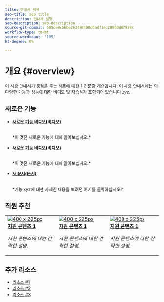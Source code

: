 ```yaml
---
title: 안내서 제목
seo-title: seo title
description: 안내서 설명
seo-description: seo-description
source-git-commit: 505de9cb6be2624984b0d6adf3ec28960d07978c
workflow-type: tm+mt
source-wordcount: '105'
ht-degree: 0%

---
```



# 개요 {#overview}

이 사용 안내서가 중점을 두는 제품에 대한 1-2 문장 개요입니다. 이 사용 안내서에는 의 다양한 기능과 성능에 대한 비디오 및 자습서가 포함되어 있습니다 *xyz*.

## 새로운 기능

* **[새로운 기능 비디오(비디오)](README.md)**

   <br>
   *이 멋진 새로운 기능에 대해 알아보십시오.*

* **[새로운 기능 비디오(비디오)](README.md)**

   <br>
   *이 멋진 새로운 기능에 대해 알아보십시오.*

* **[새 문서(문서)](README.md)**

   <br>
   *기능 xyz에 대한 자세한 내용을 보려면 여기를 클릭하십시오!*

## 직원 추천

<table>
<tr>
  <td>
    <a href="#">
      <img alt="400 x 225px" src="myimage.png" />
    </a>
    <div>
      <a href="#">
    <strong>지원 콘텐츠 1</strong>
    </a>
    </div>
    <p>
    <em>지원 콘텐츠에 대한 간략한 설명.</em>
    <p>
  </td>
   <td>
    <a href="#">
      <img alt="400 x 225px" src="myimage.png" />
    </a>
    <div>
      <a href="#">
    <strong>지원 콘텐츠 1</strong>
    </a>
    </div>
    <p>
    <em>지원 콘텐츠에 대한 간략한 설명.</em>
    <p>
  </td>
  <td>
    <a href="#">
      <img alt="400 x 225px" src="myimage.png" />
    </a>
    <div>
      <a href="#">
    <strong>지원 콘텐츠 1</strong>
    </a>
    </div>
    <p>
    <em>지원 콘텐츠에 대한 간략한 설명.</em>
    <p>
  </td>
</tr>
</table>

## 추가 리소스

* [리소스 #1](README.md)
* [리소스 #2](README.md)
* [리소스 #3](README.md)
